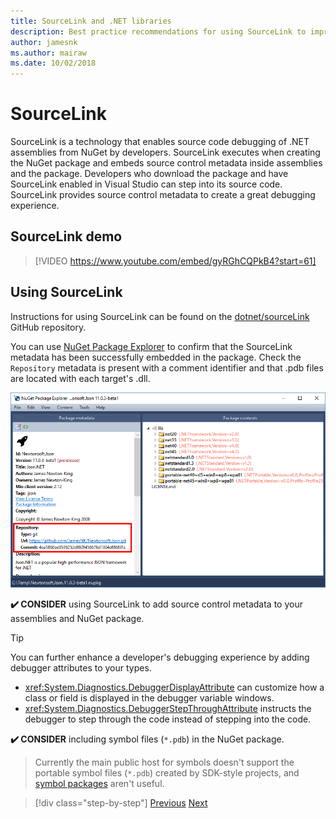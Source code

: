 ```yaml
---
title: SourceLink and .NET libraries
description: Best practice recommendations for using SourceLink to improve debugging for .NET libraries.
author: jamesnk
ms.author: mairaw
ms.date: 10/02/2018
---
```

# SourceLink

SourceLink is a technology that enables source code debugging of .NET assemblies from NuGet by developers. SourceLink executes when creating the NuGet package and embeds source control metadata inside assemblies and the package. Developers who download the package and have SourceLink enabled in Visual Studio can step into its source code. SourceLink provides source control metadata to create a great debugging experience.

## SourceLink demo

> [!VIDEO https://www.youtube.com/embed/gyRGhCQPkB4?start=61]

## Using SourceLink

Instructions for using SourceLink can be found on the [dotnet/sourceLink](https://github.com/dotnet/sourcelink/blob/master/README.md) GitHub repository.

You can use [NuGet Package Explorer](https://github.com/NuGetPackageExplorer/NuGetPackageExplorer) to confirm that the SourceLink metadata has been successfully embedded in the package. Check the `Repository` metadata is present with a comment identifier and that .pdb files are located with each target's .dll.

![SourceLink in NuGet Package Explorer](./media/sourcelink/nuget-package-explorer-sourcelink.png "SourceLink in NuGet Package Explorer")

**✔️ CONSIDER** using SourceLink to add source control metadata to your assemblies and NuGet package.

> [!TIP]
> You can further enhance a developer's debugging experience by adding debugger attributes to your types.
> * <xref:System.Diagnostics.DebuggerDisplayAttribute> can customize how a class or field is displayed in the debugger variable windows.
> * <xref:System.Diagnostics.DebuggerStepThroughAttribute> instructs the debugger to step through the code instead of stepping into the code.

**✔️ CONSIDER** including symbol files (`*.pdb`) in the NuGet package.

> Currently the main public host for symbols doesn't support the portable symbol files (`*.pdb`) created by SDK-style projects, and [symbol packages](./nuget.md#symbol-packages) aren't useful.

>[!div class="step-by-step"]
[Previous](./dependencies.md)
[Next](./publish-nuget-package.md)
